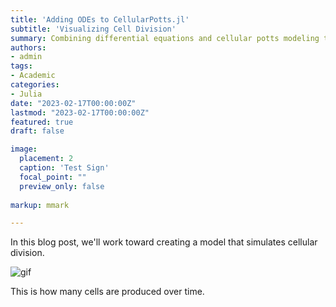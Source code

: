 ```yaml
---
title: 'Adding ODEs to CellularPotts.jl'
subtitle: 'Visualizing Cell Division'
summary: Combining differential equations and cellular potts modeling to simulate cellular division
authors:
- admin
tags:
- Academic
categories:
- Julia
date: "2023-02-17T00:00:00Z"
lastmod: "2023-02-17T00:00:00Z"
featured: true
draft: false

image: 
  placement: 2
  caption: 'Test Sign'
  focal_point: ""
  preview_only: false
  
markup: mmark

---
```


In this blog post, we'll work toward creating a model that simulates cellular division. 

![gif](BringingODEsToLife.gif)

This is how many cells are produced over time.